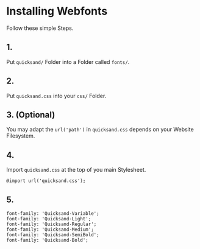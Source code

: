 # Installing Webfonts
Follow these simple Steps.

## 1.
Put `quicksand/` Folder into a Folder called `fonts/`.

## 2.
Put `quicksand.css` into your `css/` Folder.

## 3. (Optional)
You may adapt the `url('path')` in `quicksand.css` depends on your Website Filesystem.

## 4.
Import `quicksand.css` at the top of you main Stylesheet.

```
@import url('quicksand.css');
```

## 5.


```
font-family: 'Quicksand-Variable';
font-family: 'Quicksand-Light';
font-family: 'Quicksand-Regular';
font-family: 'Quicksand-Medium';
font-family: 'Quicksand-SemiBold';
font-family: 'Quicksand-Bold';
```

